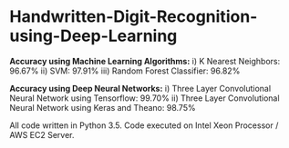 # Handwritten-Digit-Recognition-using-Deep-Learning

**Accuracy using Machine Learning Algorithms:**
i)	 K Nearest Neighbors: 96.67%
ii)	 SVM:	97.91%
iii) Random Forest Classifier:	96.82%

**Accuracy using Deep Neural Networks:**
i)	Three Layer Convolutional Neural Network using Tensorflow:	99.70%
ii)	Three Layer Convolutional Neural Network using Keras and Theano: 98.75%

All code written in Python 3.5. Code executed on Intel Xeon Processor / AWS EC2 Server.
